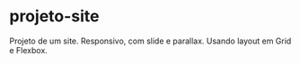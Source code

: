 # projeto-site
 Projeto de um site.
 Responsivo, com slide e parallax.
 Usando layout em Grid e Flexbox.
